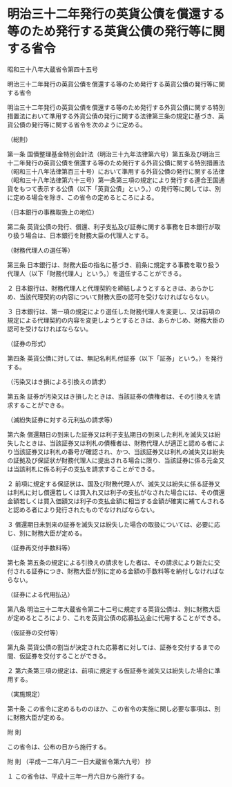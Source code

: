 # 明治三十二年発行の英貨公債を償還する等のため発行する英貨公債の発行等に関する省令

昭和三十八年大蔵省令第四十五号

明治三十二年発行の英貨公債を償還する等のため発行する英貨公債の発行等に関する省令

明治三十二年発行の英貨公債を償還する等のため発行する外貨公債に関する特別措置法において準用する外貨公債の発行に関する法律第三条の規定に基づき、英貨公債の発行等に関する省令を次のように定める。

（総則）

第一条 国債整理基金特別会計法（明治三十九年法律第六号）第五条及び明治三十二年発行の英貨公債を償還する等のため発行する外貨公債に関する特別措置法（昭和三十八年法律第百三十号）において準用する外貨公債の発行に関する法律（昭和三十八年法律第六十三号）第一条第三項の規定により発行する連合王国通貨をもつて表示する公債（以下「英貨公債」という。）の発行等に関しては、別に定める場合を除き、この省令の定めるところによる。

（日本銀行の事務取扱上の地位）

第二条 英貨公債の発行、償還、利子支払及び証券に関する事務を日本銀行が取り扱う場合は、日本銀行を財務大臣の代理人とする。

（財務代理人の選任等）

第三条 日本銀行は、財務大臣の指名に基づき、前条に規定する事務を取り扱う代理人（以下「財務代理人」という。）を選任することができる。

２ 日本銀行は、財務代理人と代理契約を締結しようとするときは、あらかじめ、当該代理契約の内容について財務大臣の認可を受けなければならない。

３ 日本銀行は、第一項の規定により選任した財務代理人を変更し、又は前項の規定による代理契約の内容を変更しようとするときは、あらかじめ、財務大臣の認可を受けなければならない。

（証券の形式）

第四条 英貨公債に対しては、無記名利札付証券（以下「証券」という。）を発行する。

（汚染又はき損による引換えの請求）

第五条 証券が汚染又はき損したときは、当該証券の債権者は、その引換えを請求することができる。

（滅紛失証券に対する元利払の請求等）

第六条 償還期日の到来した証券又は利子支払期日の到来した利札を滅失又は紛失したときは、当該証券又は利札の債権者は、財務代理人が適正と認める者により当該証券又は利札の番号が確認され、かつ、当該証券又は利札の滅失又は紛失の証拠及び保証状が財務代理人に提出される場合に限り、当該証券に係る元金又は当該利札に係る利子の支払を請求することができる。

２ 前項に規定する保証状は、国及び財務代理人が、滅失又は紛失に係る証券又は利札に対し償還若しくは買入れ又は利子の支払がなされた場合には、その償還金額若しくは買入価額又は利子の支払金額に相当する金額が確実に補てんされると認める者により発行されたものでなければならない。

３ 償還期日未到来の証券を滅失又は紛失した場合の取扱については、必要に応じ、別に財務大臣が定める。

（証券再交付手数料等）

第七条 第五条の規定による引換えの請求をした者は、その請求により新たに交付される証券につき、財務大臣が別に定める金額の手数料等を納付しなければならない。

（証券による代用払込）

第八条 明治三十二年大蔵省令第二十二号に規定する英貨公債は、別に財務大臣が定めるところにより、これを英貨公債の応募払込金に代用することができる。

（仮証券の交付等）

第九条 英貨公債の割当が決定された応募者に対しては、証券を交付するまでの間、仮証券を交付することができる。

２ 第六条第三項の規定は、前項に規定する仮証券を滅失又は紛失した場合に準用する。

（実施規定）

第十条 この省令に定めるもののほか、この省令の実施に関し必要な事項は、別に財務大臣が定める。

附 則

この省令は、公布の日から施行する。

附 則 （平成一二年八月二一日大蔵省令第六九号） 抄

１ この省令は、平成十三年一月六日から施行する。
